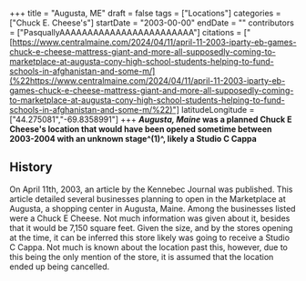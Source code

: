 +++
title = "Augusta, ME"
draft = false
tags = ["Locations"]
categories = ["Chuck E. Cheese's"]
startDate = "2003-00-00"
endDate = ""
contributors = ["PasquallyAAAAAAAAAAAAAAAAAAAAAAAA"]
citations = ["[https://www.centralmaine.com/2024/04/11/april-11-2003-iparty-eb-games-chuck-e-cheese-mattress-giant-and-more-all-supposedly-coming-to-marketplace-at-augusta-cony-high-school-students-helping-to-fund-schools-in-afghanistan-and-some-m/](%22https://www.centralmaine.com/2024/04/11/april-11-2003-iparty-eb-games-chuck-e-cheese-mattress-giant-and-more-all-supposedly-coming-to-marketplace-at-augusta-cony-high-school-students-helping-to-fund-schools-in-afghanistan-and-some-m/%22)"]
latitudeLongitude = ["44.275081","-69.8358991"]
+++
***Augusta, Maine* was a planned Chuck E Cheese's location that would have been opened sometime between 2003-2004 with an unknown stage^(1)^, likely a Studio C Cappa**

## History

On April 11th, 2003, an article by the Kennebec Journal was published. This article detailed several businesses planning to open in the Marketplace at Augusta, a shopping center in Augusta, Maine. Among the businesses listed were a Chuck E Cheese. Not much information was given about it, besides that it would be 7,150 square feet. Given the size, and by the stores opening at the time, it can be inferred this store likely was going to receive a Studio C Cappa.
Not much is known about the location past this, however, due to this being the only mention of the store, it is assumed that the location ended up being cancelled.
